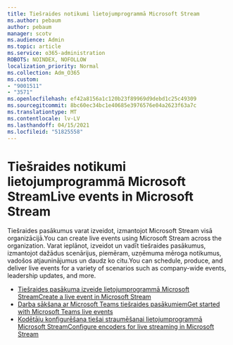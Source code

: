 ```yaml
---
title: Tiešraides notikumi lietojumprogrammā Microsoft Stream
ms.author: pebaum
author: pebaum
manager: scotv
ms.audience: Admin
ms.topic: article
ms.service: o365-administration
ROBOTS: NOINDEX, NOFOLLOW
localization_priority: Normal
ms.collection: Adm_O365
ms.custom:
- "9001511"
- "3571"
ms.openlocfilehash: ef42a8156a1c120b23f89969d9debd1c25c49309
ms.sourcegitcommit: 8bc60ec34bc1e40685e3976576e04a2623f63a7c
ms.translationtype: MT
ms.contentlocale: lv-LV
ms.lasthandoff: 04/15/2021
ms.locfileid: "51825558"
---
```

# <a name="live-events-in-microsoft-stream"></a><span data-ttu-id="58d70-102">Tiešraides notikumi lietojumprogrammā Microsoft Stream</span><span class="sxs-lookup"><span data-stu-id="58d70-102">Live events in Microsoft Stream</span></span>

<span data-ttu-id="58d70-103">Tiešraides pasākumus varat izveidot, izmantojot Microsoft Stream visā organizācijā.</span><span class="sxs-lookup"><span data-stu-id="58d70-103">You can create live events using Microsoft Stream across the organization.</span></span> <span data-ttu-id="58d70-104">Varat ieplānot, izveidot un vadīt tiešraides pasākumus, izmantojot dažādus scenārijus, piemēram, uzņēmuma mēroga notikumus, vadošos atjauninājumus un daudz ko citu.</span><span class="sxs-lookup"><span data-stu-id="58d70-104">You can schedule, produce, and deliver live events for a variety of scenarios such as company-wide events, leadership updates, and more.</span></span>

- [<span data-ttu-id="58d70-105">Tiešraides pasākuma izveide lietojumprogrammā Microsoft Stream</span><span class="sxs-lookup"><span data-stu-id="58d70-105">Create a live event in Microsoft Stream</span></span>](https://docs.microsoft.com/stream/live-create-event)
- [<span data-ttu-id="58d70-106">Darba sākšana ar Microsoft Teams tiešraides pasākumiem</span><span class="sxs-lookup"><span data-stu-id="58d70-106">Get started with Microsoft Teams live events</span></span>](https://support.office.com/article/get-started-with-microsoft-teams-live-events-d077fec2-a058-483e-9ab5-1494afda578a)
- [<span data-ttu-id="58d70-107">Kodētāju konfigurēšana tiešai straumēšanai lietojumprogrammā Microsoft Stream</span><span class="sxs-lookup"><span data-stu-id="58d70-107">Configure encoders for live streaming in Microsoft Stream</span></span>](https://docs.microsoft.com/stream/live-encoder-setup)

